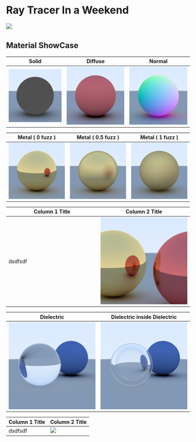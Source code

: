 # Ray Tracer In a Weekend

![](images/heroRender.png)

## Material ShowCase

| Solid | Diffuse | Normal |
|-------|---------|--------|
| ![](images/solid/render.png) | ![](images/diffuse/render.png) | ![](images/normal/render.png) |

| Metal ( 0 fuzz ) | Metal ( 0.5 fuzz ) | Metal ( 1 fuzz ) |
|-------|---------|--------|
| ![](images/metal/fuzz0.png) | ![](images/metal/fuzz0.5.png) | ![](images/metal/fuzz1.png) |

<div align="center">
<table>
    <thead>
    <tr>
      <th width="50%">Column 1 Title</th>
      <th width="50%">Column 2 Title</th>
    </tr>
  </thead>
  <tbody>
  <tr>
    <td width="50%">
      dsdfsdf
    </td>
    <td width="50%">
      <img src="images/metal/metalIntoMetalreflection.png" width="100%">
    </td>
  </tr>
    </tbody>
</table>
</div>


| Dielectric | Dielectric inside Dielectric |
|-------|---------|
| ![](images/dielectric/dielctric.png) | ![](images/dielectric/dielectricInsideDielectricReRender.png) |

<div align="center">
<table>
    <thead>
    <tr>
      <th width="50%">Column 1 Title</th>
      <th width="50%">Column 2 Title</th>
    </tr>
  </thead>
  <tbody>
  <tr>
    <td width="50%">
      dsdfsdf
    </td>
    <td width="50%">
      <img src="images/boundedReflections/render.png" width="100%">
    </td>
  </tr>
    </tbody>
</table>
</div>
